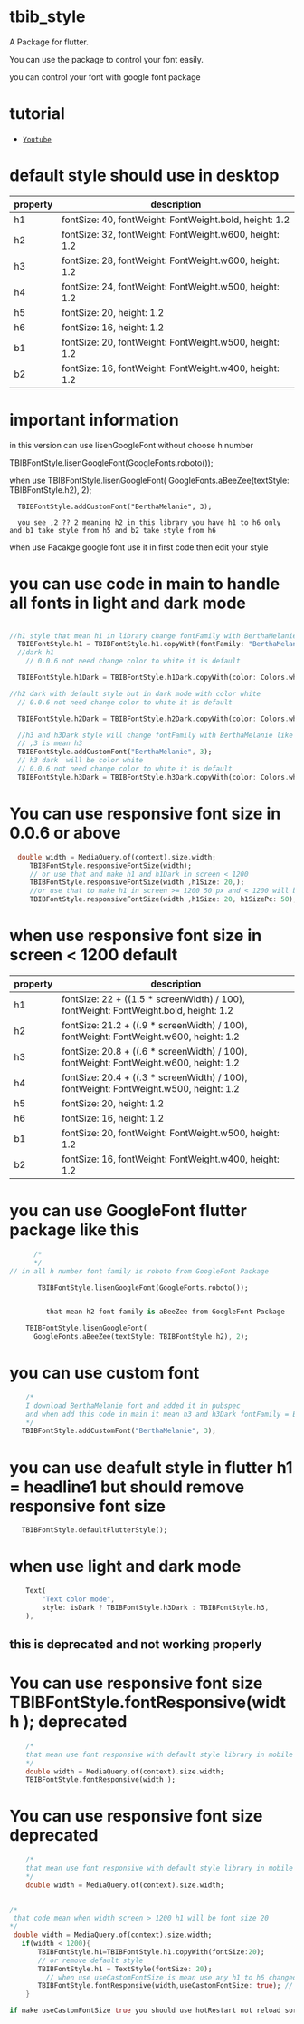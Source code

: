 # tbib_style

A Package for flutter.

You can use the package to control your font easily.

you can control your font with google font package

# tutorial
* [`Youtube`]( https://youtu.be/P1eAeWMCgxM)

# default style should use in desktop

property | description
-------- |------------
h1       | fontSize: 40, fontWeight: FontWeight.bold, height: 1.2
h2       | fontSize: 32, fontWeight: FontWeight.w600, height: 1.2
h3       | fontSize: 28, fontWeight: FontWeight.w600, height: 1.2
h4       | fontSize: 24, fontWeight: FontWeight.w500, height: 1.2
h5       | fontSize: 20, height: 1.2
h6       | fontSize: 16, height: 1.2
b1       | fontSize: 20, fontWeight: FontWeight.w500, height: 1.2
b2       | fontSize: 16, fontWeight: FontWeight.w400, height: 1.2



# important information

in this version can use lisenGoogleFont without choose h number

 TBIBFontStyle.lisenGoogleFont(GoogleFonts.roboto());

when use TBIBFontStyle.lisenGoogleFont(
      GoogleFonts.aBeeZee(textStyle: TBIBFontStyle.h2), 2);

      TBIBFontStyle.addCustomFont("BerthaMelanie", 3);
      
      you see ,2 ?? 2 meaning h2 in this library you have h1 to h6 only and b1 take style from h5 and b2 take style from h6

when use Pacakge google font use it in first code then edit your style

# you can use code in main to handle all fonts in light and dark mode

```dart
  
//h1 style that mean h1 in library change fontFamily with BerthaMelanie
  TBIBFontStyle.h1 = TBIBFontStyle.h1.copyWith(fontFamily: "BerthaMelanie");
  //dark h1
    // 0.0.6 not need change color to white it is default

  TBIBFontStyle.h1Dark = TBIBFontStyle.h1Dark.copyWith(color: Colors.white);

//h2 dark with default style but in dark mode with color white
  // 0.0.6 not need change color to white it is default

  TBIBFontStyle.h2Dark = TBIBFontStyle.h2Dark.copyWith(color: Colors.white);

  //h3 and h3Dark style will change fontFamily with BerthaMelanie like in h1
  // ,3 is mean h3
  TBIBFontStyle.addCustomFont("BerthaMelanie", 3);
  // h3 dark  will be color white 
  // 0.0.6 not need change color to white it is default
  TBIBFontStyle.h3Dark = TBIBFontStyle.h3Dark.copyWith(color: Colors.white);

```
# You can use responsive font size  in 0.0.6 or above

```dart
  double width = MediaQuery.of(context).size.width;
     TBIBFontStyle.responsiveFontSize(width);
     // or use that and make h1 and h1Dark in screen < 1200
     TBIBFontStyle.responsiveFontSize(width ,h1Size: 20,);
     //or use that to make h1 in screen >= 1200 50 px and < 1200 will be 20
     TBIBFontStyle.responsiveFontSize(width ,h1Size: 20, h1SizePc: 50);

```

# when use responsive font size in screen < 1200  default

property | description
-------- |------------
h1       | fontSize: 22 + ((1.5 * screenWidth) / 100), fontWeight: FontWeight.bold, height: 1.2
h2       | fontSize: 21.2 + ((.9 * screenWidth) / 100), fontWeight: FontWeight.w600, height: 1.2
h3       | fontSize: 20.8 + ((.6 * screenWidth) / 100), fontWeight: FontWeight.w600, height: 1.2
h4       | fontSize: 20.4 + ((.3 * screenWidth) / 100), fontWeight: FontWeight.w500, height: 1.2
h5       | fontSize: 20, height: 1.2
h6       | fontSize: 16, height: 1.2
b1       | fontSize: 20, fontWeight: FontWeight.w500, height: 1.2
b2       | fontSize: 16, fontWeight: FontWeight.w400, height: 1.2


# you can use GoogleFont flutter package like this 
  
```dart
      /*
      */
// in all h number font family is roboto from GoogleFont Package 

       TBIBFontStyle.lisenGoogleFont(GoogleFonts.roboto());


         that mean h2 font family is aBeeZee from GoogleFont Package 

    TBIBFontStyle.lisenGoogleFont(
      GoogleFonts.aBeeZee(textStyle: TBIBFontStyle.h2), 2);
```

# you can use custom font 
 
```dart
    /*
    I download BerthaMelanie font and added it in pubspec 
    and when add this code in main it mean h3 and h3Dark fontFamily = BerthaMelanie
    */
   TBIBFontStyle.addCustomFont("BerthaMelanie", 3);
```

# you can use deafult style in flutter h1 = headline1 but should remove responsive font size

```dart
   TBIBFontStyle.defaultFlutterStyle();
```

# when use light and dark mode

```dart
    Text(
        "Text color mode",
        style: isDark ? TBIBFontStyle.h3Dark : TBIBFontStyle.h3,
    ),
```

## this is deprecated and not working properly 
# You can use responsive font size  TBIBFontStyle.fontResponsive(width ); deprecated

```dart
    /*
    that mean use font responsive with default style library in mobile 
    */
    double width = MediaQuery.of(context).size.width;
    TBIBFontStyle.fontResponsive(width );
```

# You can use responsive font size deprecated

```dart
    /*
    that mean use font responsive with default style library in mobile 
    */
    double width = MediaQuery.of(context).size.width;
   
```
 
```dart
/*
 that code mean when width screen > 1200 h1 will be font size 20
*/
 double width = MediaQuery.of(context).size.width;
   if(width < 1200){
       TBIBFontStyle.h1=TBIBFontStyle.h1.copyWith(fontSize:20); 
       // or remove default style
       TBIBFontStyle.h1 = TextStyle(fontSize: 20);
         // when use useCastomFontSize is mean use any h1 to h6 changed
       TBIBFontStyle.fontResponsive(width,useCastomFontSize: true); // deprecated
    }

if make useCastomFontSize true you should use hotRestart not reload sorry for this issues
